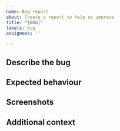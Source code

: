 ```yaml
---
name: Bug report
about: Create a report to help us improve
title: "[BUG]"
labels: bug
assignees: ''

---
```


## Describe the bug
<!--- A clear and concise description of what the bug is. --->

## Expected behaviour
<!--- A clear and concise description of what you expected to happen. --->

## Screenshots
<!--- If applicable, add screenshots to help explain your problem. --->

## Additional context
<!--- Add any other context about the problem here. --->
